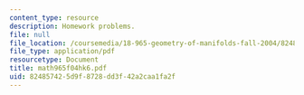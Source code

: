 ```yaml
---
content_type: resource
description: Homework problems.
file: null
file_location: /coursemedia/18-965-geometry-of-manifolds-fall-2004/824857425d9f8728dd3f42a2caa1fa2f_math965f04hk6.pdf
file_type: application/pdf
resourcetype: Document
title: math965f04hk6.pdf
uid: 82485742-5d9f-8728-dd3f-42a2caa1fa2f
---
```

